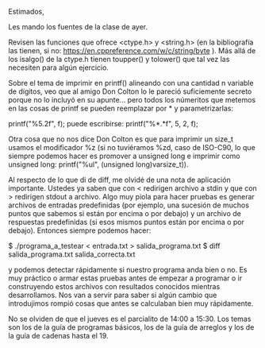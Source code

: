 Estimados,

   Les mando los fuentes de la clase de ayer.


   Revisen las funciones que ofrece <ctype.h> y <string.h> (en la bibliografía las tienen, si no: https://en.cppreference.com/w/c/string/byte ). Más allá de los isalgo() de la ctype.h tienen toupper() y tolower() que tal vez las necesiten para algún ejercicio.


   Sobre el tema de imprimir en printf() alineando con una cantidad n variable de dígitos, veo que al amigo Don Colton lo le pareció suficiemente secreto porque no lo incluyó en su apunte... pero todos los númeritos que metemos en las cosas de printf se pueden reemplazar por * y parametrizarlas:

printf("%5.2f", f);
puede escribirse:
printf("%*.*f", 5, 2, f);

   Otra cosa que no nos dice Don Colton es que para imprimir un size_t usamos el modificador %z (si no tuviéramos %zd, caso de ISO-C90, lo que siempre podemos hacer es promover a unsigned long e imprimir como unsigned long: printf("%ul", (unsigned long)varsize_t)).


   Al respecto de lo que di de diff, me olvidé de una nota de aplicación importante. Ustedes ya saben que con < redirigen archivo a stdin y que con > redirigen stdout a archivo. Algo muy piola para hacer pruebas es generar archivos de entradas predefinidas (por ejemplo, una sucesión de muchos puntos que sabemos si están por encima o por debajo) y un archivo de respuestas predefinidas (si esos mismos puntos están por encima o por debajo). Entonces siempre podemos hacer:

$ ./programa_a_testear < entrada.txt > salida_programa.txt
$ diff salida_programa.txt salida_correcta.txt

y podemos detectar rápidamente si nuestro programa anda bien o no. Es muy práctico o armar estas pruebas antes de empezar a programar o ir construyendo estos archivos con resultados conocidos mientras desarrollamos. Nos van a servir para saber si algún cambio que introdujimos rompió cosas que antes se calculaban bien muy rápidamente.


   No se olviden de que el jueves es el parcialito de 14:00 a 15:30. Los temas son los de la guía de programas básicos, los de la guía de arreglos y los de la guía de cadenas hasta el 19.
